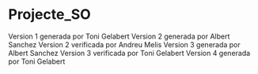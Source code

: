 # Projecte_SO
Version 1 generada por Toni Gelabert
Version 2 generada por Albert Sanchez
Version 2 verificada por Andreu Melis
Version 3 generada por Albert Sanchez
Version 3 verificada por Toni Gelabert
Version 4 generada por Toni Gelabert
